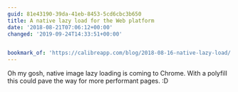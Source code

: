 ```yaml
---
guid: 81e43190-39da-41eb-8453-5cd6cbc3b650
title: A native lazy load for the Web platform
date: '2018-08-21T07:06:12+00:00'
changed: '2019-09-24T14:33:51+00:00'


bookmark_of: 'https://calibreapp.com/blog/2018-08-16-native-lazy-load/'
---
```



Oh my gosh, native image lazy loading is coming to Chrome. With a polyfill this could pave the way for more performant pages. :D
